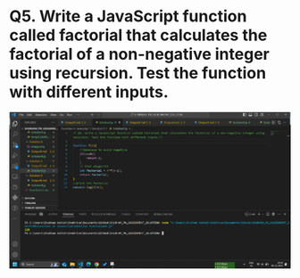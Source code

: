 # Q5. Write a JavaScript function called factorial that calculates the factorial of a non-negative integer using recursion. Test the function with different inputs.

![Alt text](image.png)